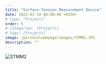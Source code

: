 ```yaml
---
title: "Surface Tension Measurement Device"
date: 2025-02-10 00:00:00 +0350+
# type: "Projects"
order: 5
# categories: [Projects]
# tags: [Projects]
image: /personalwebpage/images/STMM1.JPG
description: ""
---
```


![STMM2](/personalwebpage/images/STMM2.JPG)